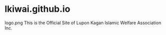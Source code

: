 # lkiwai.github.io
logo.png
This is the Official Site of Lupon Kagan Islamic Welfare Association Inc.

